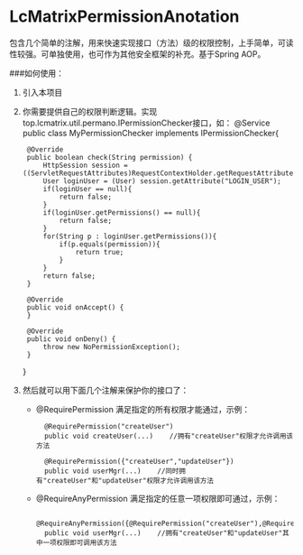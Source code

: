 # LcMatrixPermissionAnotation
包含几个简单的注解，用来快速实现接口（方法）级的权限控制，上手简单，可读性较强。可单独使用，也可作为其他安全框架的补充。基于Spring AOP。

###如何使用：

1. 引入本项目
2. 你需要提供自己的权限判断逻辑。实现top.lcmatrix.util.permano.IPermissionChecker接口，如：
    @Service
    public class MyPermissionChecker implements IPermissionChecker{
    
    	@Override
    	public boolean check(String permission) {
    		HttpSession session = ((ServletRequestAttributes)RequestContextHolder.getRequestAttributes()).getRequest().getSession();
    		User loginUser = (User) session.getAttribute("LOGIN_USER");
    		if(loginUser == null){
    			return false;
    		}
    		if(loginUser.getPermissions() == null){
    			return false;
    		}
    		for(String p : loginUser.getPermissions()){
    			if(p.equals(permission)){
    				return true;
    			}
    		}
    		return false;
    	}
    
    	@Override
    	public void onAccept() {
    	}
    
    	@Override
    	public void onDeny() {
    		throw new NoPermissionException();
    	}
    
    }
3. 然后就可以用下面几个注解来保护你的接口了：

    * @RequirePermission 满足指定的所有权限才能通过，示例：

            @RequirePermission("createUser")
            public void createUser(...)    //拥有"createUser"权限才允许调用该方法

            @RequirePermission({"createUser","updateUser"})
            public void userMgr(...)    //同时拥有"createUser"和"updateUser"权限才允许调用该方法
    * @RequireAnyPermission  满足指定的任意一项权限即可通过，示例：
     
            @RequireAnyPermission({@RequirePermission("createUser"),@RequirePermission("updateUser")})
            public void userMgr(...)    //拥有"createUser"和"updateUser"其中一项权限即可调用该方法
